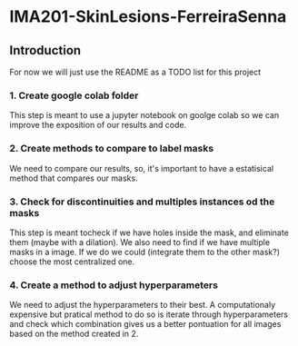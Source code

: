 # IMA201-SkinLesions-FerreiraSenna



## Introduction
For now we will just use the README as a TODO list for this project

### 1. Create google colab folder
This step is meant to use a jupyter notebook on goolge colab so we can improve the exposition of our results and code.

### 2. Create methods to compare to label masks
We need to compare our results, so, it's important to have a estatisical method that compares our masks.

### 3. Check for discontinuities and multiples instances od the masks
This step is meant tocheck if we have holes inside the mask, and eliminate them (maybe with a dilation).
We also need to find if we have multiple masks in a image. If we do we could (integrate them to the other mask?) choose the most centralized one.

### 4. Create a method to adjust hyperparameters
We need to adjust the hyperparameters to their best. A computationaly expensive but pratical method to do so is iterate through hyperparameters and check which combination gives us a better pontuation for all images based on the method created in 2.
